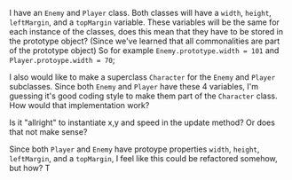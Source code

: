 I have an `Enemy` and `Player` class. Both classes will have a `width`, `height`, `leftMargin`, and a `topMargin` variable. 
These variables will be the same for each instance of the classes, does this mean that they have to be stored in the prototype object? (Since we've learned that all commonalities are part of the prototype object)
So for example `Enemy.prototype.width = 101` and `Player.protoype.width = 70`;

I also would like to make a superclass `Character` for the `Enemy` and `Player` subclasses.
Since both `Enemy` and `Player` have these 4 variables, I'm guessing it's good coding style to make them part of the `Character` class. How would that implementation work? 

Is it "allright" to instantiate x,y and speed in the update method? Or does that not make sense?

Since both `Player` and `Enemy` have protoype properties `width`, `height`, `leftMargin`, and a `topMargin`, I feel like this could be refactored somehow, but how?
T
